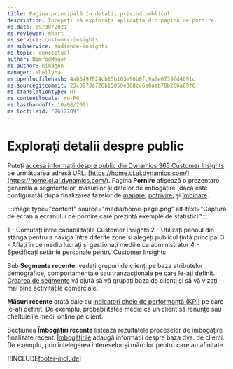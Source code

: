 ```yaml
---
title: Pagina principală în detalii privind publicul
description: Începeți să explorați aplicația din pagina de pornire.
ms.date: 09/30/2021
ms.reviewer: mhart
ms.service: customer-insights
ms.subservice: audience-insights
ms.topic: conceptual
author: NimrodMagen
ms.author: nimagen
manager: shellyha
ms.openlocfilehash: 4ab5497024cb15b103e96b0fc9a2e0739fd4691c
ms.sourcegitcommit: 23c8973a726b15050e368cc6e0aab78b266a89f6
ms.translationtype: HT
ms.contentlocale: ro-RO
ms.lasthandoff: 10/08/2021
ms.locfileid: "7617709"
---
```

# <a name="explore-audience-insights"></a>Explorați detalii despre public

Puteți [accesa informații despre public din Dynamics 365 Customer Insights](https://home.ci.ai.dynamics.com/) pe următoarea adresă URL: [https://home.ci.ai.dynamics.com/](https://home.ci.ai.dynamics.com/).
Pagina **Pornire** afișează o prezentare generală a segmentelor, măsurilor și datelor de îmbogățire (dacă este configurată) după finalizarea fazelor de [mapare](map-entities.md), [potrivire](match-entities.md), și [îmbinare](merge-entities.md).

:::image type="content" source="media/home-page.png" alt-text="Captură de ecran a ecranului de pornire care prezintă exemple de statistici.":::

1 - Comutați între capabilitățile Customer Insights 2 - Utilizați panoul din stânga pentru a naviga între diferite zone și alegeți publicul țintă principal 3 - Aflați în ce mediu lucrați și gestionați mediile ca administrator 4 - Specificați setările personale pentru Customer Insights

Sub **Segmente recente**, vedeți grupuri de clienți pe baza atributelor demografice, comportamentale sau tranzacționale pe care le-ați definit. [Crearea de segmente](segments.md) vă ajută să vă grupați baza de clienți și să vă vizați mai bine activitățile comerciale.

**Măsuri recente** arată dale cu [indicatori cheie de performanță (KPI)](measures.md) pe care le-ați definit. De exemplu, probabilitatea medie ca un client să renunțe sau cheltuielile medii online pe client.

Secțiunea **Îmbogățiri recente** listează rezultatele proceselor de îmbogățire finalizate recent. [Îmbogățirile](enrichment-hub.md) adaugă informații despre baza dvs. de clienți. De exemplu, prin înțelegerea intereselor și mărcilor pentru care au afinitate.

[!INCLUDE[footer-include](../includes/footer-banner.md)]